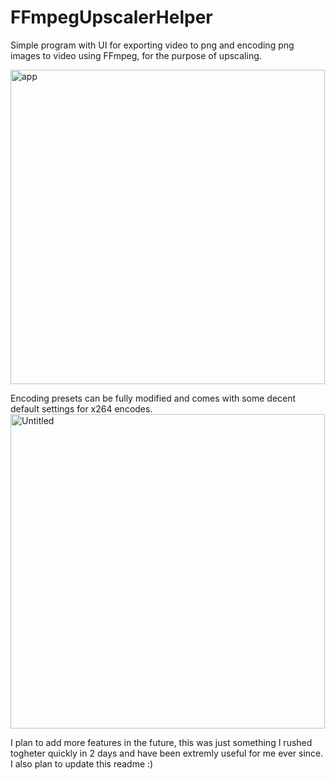 # FFmpegUpscalerHelper
Simple program with UI for exporting video to png and encoding png images to video using FFmpeg, for the purpose of upscaling.

<img width="503" alt="app" src="https://user-images.githubusercontent.com/104313051/164985734-851253cb-c93c-47d4-a642-cc3597fb0636.png">

Encoding presets can be fully modified and comes with some decent default settings for x264 encodes.
<img width="503" alt="Untitled" src="https://user-images.githubusercontent.com/104313051/164991558-3401484d-4e83-49d3-baef-a2c9b038bca0.png">



I plan to add more features in the future, this was just something I rushed togheter quickly in 2 days and have been extremly useful for me ever since. I also plan to update this readme :)

